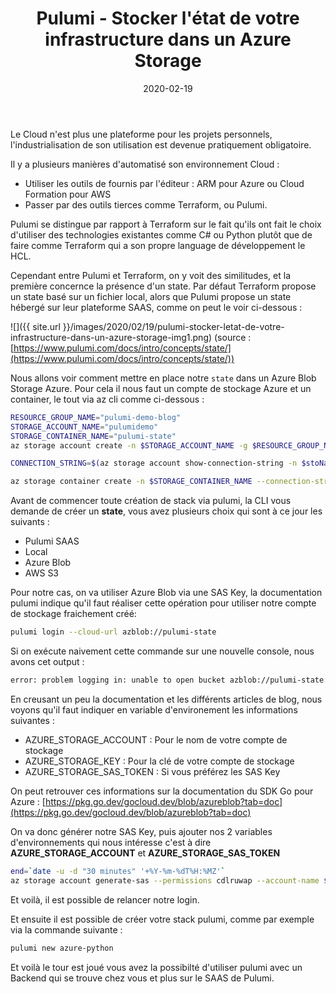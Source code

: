 ﻿---
layout: post
title: Pulumi - Stocker l'état de votre infrastructure dans un Azure Storage
date: 2020-02-19
categories: [ "Azure", "Pulumi" ]
---

Le Cloud n'est plus une plateforme pour les projets personnels, l'industrialisation de son utilisation est devenue pratiquement obligatoire.

Il y a plusieurs manières d'automatisé son environnement Cloud :

- Utiliser les outils de fournis par l'éditeur : ARM pour Azure ou Cloud Formation pour AWS
- Passer par des outils tierces comme Terraform, ou Pulumi.

Pulumi se distingue par rapport à Terraform sur le fait qu'ils ont fait le choix d'utiliser des technologies existantes comme C# ou Python plutôt que de faire comme Terraform qui a son propre language de développement le HCL.

Cependant entre Pulumi et Terraform, on y voit des similitudes, et la première concernce la présence d'un state. 
Par défaut Terraform propose un state basé sur un fichier local, alors que Pulumi propose un state hébergé sur leur plateforme SAAS, comme on peut le voir ci-dessous :

![]({{ site.url }}/images/2020/02/19/pulumi-stocker-letat-de-votre-infrastructure-dans-un-azure-storage-img1.png)
(source : [https://www.pulumi.com/docs/intro/concepts/state/](https://www.pulumi.com/docs/intro/concepts/state/))

Nous allons voir comment mettre en place notre `state` dans un Azure Blob Storage Azure.
Pour cela il nous faut un compte de stockage Azure et un container, le tout via az cli comme ci-dessous :

```bash
RESOURCE_GROUP_NAME="pulumi-demo-blog"
STORAGE_ACCOUNT_NAME="pulumidemo"
STORAGE_CONTAINER_NAME="pulumi-state"
az storage account create -n $STORAGE_ACCOUNT_NAME -g $RESOURCE_GROUP_NAME -l westeurope --sku Standard_LRS --https-only --kind StorageV2

CONNECTION_STRING=$(az storage account show-connection-string -n $stoName -g $rgName -o tsv)  

az storage container create -n $STORAGE_CONTAINER_NAME --connection-string $CONNECTION_STRING
```

Avant de commencer toute création de stack via pulumi, la CLI vous demande de créer un **state**, vous avez plusieurs choix qui sont à ce jour les suivants :

- Pulumi SAAS
- Local
- Azure Blob
- AWS S3

Pour notre cas, on va utiliser Azure Blob via une SAS Key, la documentation pulumi indique qu'il faut réaliser cette opération pour utiliser notre compte de stockage fraichement créé:

```bash
pulumi login --cloud-url azblob://pulumi-state
```

Si on exécute naivement cette commande sur une nouvelle console, nous avons cet output :

```bash
error: problem logging in: unable to open bucket azblob://pulumi-state: azureblob.OpenBucket: accountName is required
```

En creusant un peu la documentation et les différents articles de blog, nous voyons qu'il faut indiquer en variable d'environement les informations suivantes :

- AZURE_STORAGE_ACCOUNT : Pour le nom de votre compte de stockage
- AZURE_STORAGE_KEY : Pour la clé de votre compte de stockage
- AZURE_STORAGE_SAS_TOKEN : Si vous préférez les SAS Key

On peut retrouver ces informations sur la documentation du SDK Go pour Azure : [https://pkg.go.dev/gocloud.dev/blob/azureblob?tab=doc](https://pkg.go.dev/gocloud.dev/blob/azureblob?tab=doc)

On va donc générer notre SAS Key, puis ajouter nos 2 variables d'environnements qui nous intéresse c'est à dire **AZURE_STORAGE_ACCOUNT** et **AZURE_STORAGE_SAS_TOKEN**

```bash
end=`date -u -d "30 minutes" '+%Y-%m-%dT%H:%MZ'`
az storage account generate-sas --permissions cdlruwap --account-name $STORAGE_ACCOUNT_NAME --services b --resource-types sco --expiry $end -o tsv
```

Et voilà, il est possible de relancer notre login.

Et ensuite il est possible de créer votre stack pulumi, comme par exemple via la commande suivante :

```bash
pulumi new azure-python
```

Et voilà le tour est joué vous avez la possibilté d'utiliser pulumi avec un Backend qui se trouve chez vous et plus sur le SAAS de Pulumi.